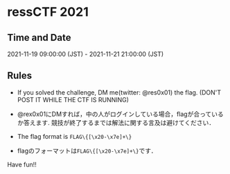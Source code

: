 # ressCTF 2021

## Time and Date
2021-11-19 09:00:00 (JST) - 2021-11-21 21:00:00 (JST)

## Rules

- If you solved the challenge, DM me(twitter: @res0x01) the flag. (DON'T POST IT WHILE THE CTF IS RUNNING)
- @rex0x01にDMすれば，中の人がログインしている場合，flagが合っているか答えます. 競技が終了するまでは解法に関する言及は避けてください．

- The flag format is `FLAG\{[\x20-\x7e]+\}`
- flagのフォーマットは`FLAG\{[\x20-\x7e]+\}`です．

Have fun!!
